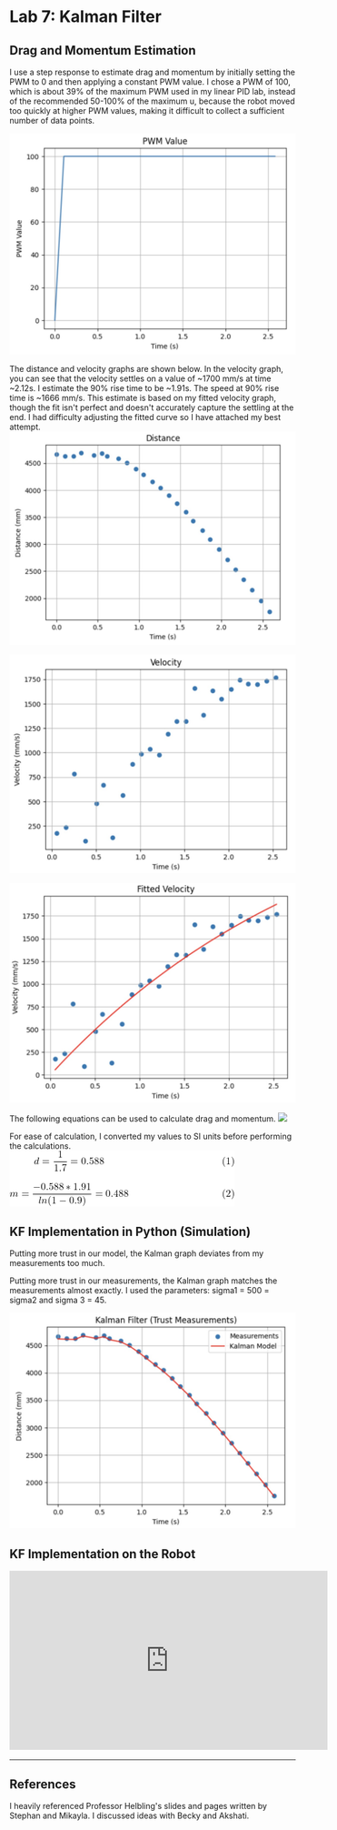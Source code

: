 # Lab 7: Kalman Filter

## Drag and Momentum Estimation

I use a step response to estimate drag and momentum by initially setting the PWM to 0 and then applying a constant PWM value. I chose a PWM of 100, which is about 39% of the maximum PWM used in my linear PID lab, instead of the recommended 50-100% of the maximum u, because the robot moved too quickly at higher PWM values, making it difficult to collect a sufficient number of data points.

![](images/Lab7/100pwm.jpeg)

The distance and velocity graphs are shown below. In the velocity graph, you can see that the velocity settles on a value of ~1700 mm/s at time ~2.12s. I estimate the 90% rise time to be ~1.91s. The speed at 90% rise time is ~1666 mm/s. This estimate is based on my fitted velocity graph, though the fit isn't perfect and doesn't accurately capture the settling at the end. I had difficulty adjusting the fitted curve so I have attached my best attempt.
![](images/Lab7/distance.jpeg)

![](images/Lab7/velocity.jpeg)

![](images/Lab7/fitted_velocity.jpeg)

The following equations can be used to calculate drag and momentum.
![](images/Lab7/drag_eq.jpeg)

For ease of calculation, I converted my values to SI units before performing the calculations.
![](images/Lab7/calc.png)

## KF Implementation in Python (Simulation)

Putting more trust in our model, the Kalman graph deviates from my measurements too much. 

Putting more trust in our measurements, the Kalman graph matches the measurements almost exactly. I used the parameters: sigma1 = 500 = sigma2 and sigma 3 = 45.

![](images/Lab7/kf_measure_py.jpeg)
## KF Implementation on the Robot




<iframe width="560" height="315" src="https://www.youtube.com/embed/kqI4PpA5Q6U" frameborder="0" allow="accelerometer; autoplay; encrypted-media; gyroscope; picture-in-picture" allowfullscreen></iframe>

___
## References
I heavily referenced Professor Helbling's slides and pages written by Stephan and Mikayla. I discussed ideas with Becky and Akshati.
